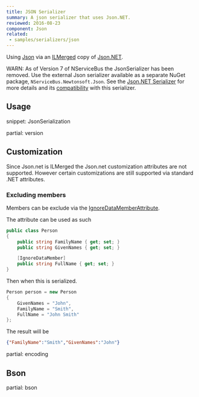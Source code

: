 ```yaml
---
title: JSON Serializer
summary: A json serializer that uses Json.NET.
reviewed: 2016-08-23
component: Json
related:
 - samples/serializers/json
---
```


Using [Json](https://en.wikipedia.org/wiki/Json) via an [ILMerged](https://github.com/Microsoft/ILMerge) copy of [Json.NET](http://www.newtonsoft.com/json).

WARN: As of Version 7 of NServiceBus the JsonSerializer has been removed. Use the external Json serializer available as a separate NuGet package, `NServiceBus.Newtonsoft.Json`. See the [Json.NET Serializer](/servicebus/serialization/newtonsoft/index.md) for more details and its [compatibility](https://docs.particular.net/nservicebus/serialization/newtonsoft#compatibility-with-the-core-json-serializer) with this serializer.

## Usage

snippet: JsonSerialization


partial: version


## Customization

Since Json.net is ILMerged the Json.net customization attributes are not supported. However certain customizations are still supported via standard .NET attributes.


### Excluding members

Members can be exclude via the [IgnoreDataMemberAttribute](https://msdn.microsoft.com/en-us/library/system.runtime.serialization.ignoredatamemberattribute.aspx).

The attribute can be used as such

```cs
public class Person
{
    public string FamilyName { get; set; }
    public string GivenNames { get; set; }

    [IgnoreDataMember]
    public string FullName { get; set; }
}
```

Then when this is serialized.

```cs
Person person = new Person
{
    GivenNames = "John",
    FamilyName = "Smith",
    FullName = "John Smith"
};
```

The result will be

```json
{"FamilyName":"Smith","GivenNames":"John"}
```

partial: encoding


## Bson

partial: bson